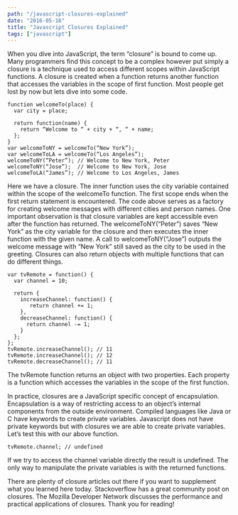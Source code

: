 ```yaml
---
path: "/javascript-closures-explained"
date: "2016-05-16"
title: "Javascript Closures Explained"
tags: ["javascript"]
---
```


When you dive into JavaScript, the term “closure” is bound to come up. Many programmers find this concept to be a complex however put simply a closure is a technique used to access different scopes within JavaScript functions. A closure is created when a function returns another function that accesses the variables in the scope of first function. Most people get lost by now but lets dive into some code.

```
function welcomeTo(place) {
  var city = place;
  
  return function(name) {
    return “Welcome to “ + city + “, “ + name;
  };
}
var welcomeToNY = welcomeTo(“New York”);
var welcomeToLA = welcomeTo(“Los Angeles”);
welcomeToNY(“Peter”); // Welcome to New York, Peter
welcomeToNY(“Jose”);  // Welcome to New York, Jose
welcomeToLA(“James”); // Welcome to Los Angeles, James
```

Here we have a closure. The inner function uses the city variable contained within the scope of the welcomeTo function. The first scope ends when the first return statement is encountered. The code above serves as a factory for creating welcome messages with different cities and person names. One important observation is that closure variables are kept accessible even after the function has returned. The welcomeToNY(“Peter”) saves “New York” as the city variable for the closure and then executes the inner function with the given name. A call to welcomeToNY(“Jose”) outputs the welcome message with “New York” still saved as the city to be used in the greeting.
Closures can also return objects with multiple functions that can do different things.

```
var tvRemote = function() {
  var channel = 10;
  
  return {
    increaseChannel: function() {
       return channel += 1; 
    },
    decreaseChannel: function() { 
      return channel -= 1;
    }
  };  
};
tvRemote.increaseChannel(); // 11
tvRemote.increaseChannel(); // 12
tvRemote.decreaseChannel(); // 11
```

The tvRemote function returns an object with two properties. Each property is a function which accesses the variables in the scope of the first function.

In practice, closures are a JavaScript specific concept of encapsulation. Encapsulation is a way of restricting access to an object’s internal components from the outside environment. Compiled languages like Java or C have keywords to create private variables. Javascript does not have private keywords but with closures we are able to create private variables. Let’s test this with our above function.

```
tvRemote.channel; // undefined
```

If we try to access the channel variable directly the result is undefined. The only way to manipulate the private variables is with the returned functions.

There are plenty of closure articles out there if you want to supplement what you learned here today. Stackoverflow has a great community post on closures. The Mozilla Developer Network discusses the performance and practical applications of closures. Thank you for reading!
